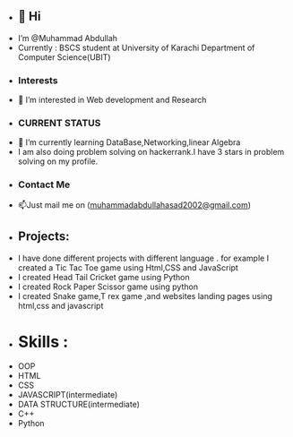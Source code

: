 - <h2>👋 Hi
- I’m @Muhammad Abdullah
- Currently : BSCS student at University of Karachi Department of Computer Science(UBIT)
- <h3> Interests
- 👀 I’m interested in Web development and Research
- <h3> CURRENT STATUS 
- 🌱 I’m currently learning DataBase,Networking,linear Algebra
- I am also doing problem solving on hackerrank.I have 3 stars in problem solving on my profile.
- <h3> Contact Me
- 📫Just mail me on (muhammadabdullahasad2002@gmail.com)
- <h2> Projects:
- I have done different projects with different language . for example I created a Tic Tac Toe game using Html,CSS and JavaScript 
- I created Head Tail Cricket game using Python 
- I created Rock Paper Scissor game using python 
- I created Snake game,T rex game ,and websites landing pages using html,css and javascript
- <h1> Skills :
-  OOP
-  HTML
-  CSS
-  JAVASCRIPT(intermediate)
-  DATA STRUCTURE(intermediate)
-  C++
-  Python
<!---
AbdullahAsad2002/AbdullahAsad2002 is a ✨ special ✨ repository because its `README.md` (this file) appears on your GitHub profile.
You can click the Preview link to take a look at your changes.
--->

